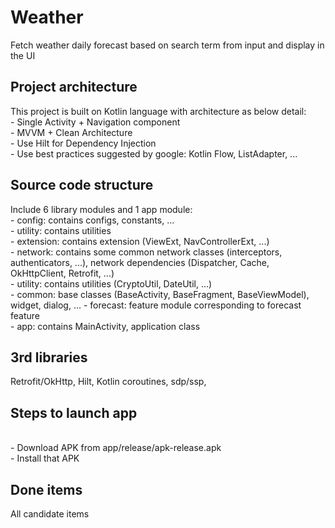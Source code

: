 # Weather
Fetch weather daily forecast based on search term from input and display in the UI
<br/>

<h2>Project architecture</h2> This project is built on Kotlin language with architecture as below detail:
<br/>
 - Single Activity + Navigation component
<br/>
 - MVVM + Clean Architecture
<br/>
 - Use Hilt for Dependency Injection
<br/>
 - Use best practices suggested by google: Kotlin Flow, ListAdapter, ...
<h2>Source code structure</h2>
Include 6 library modules and 1 app module:
<br/>
 - config: contains configs, constants, ...
<br/>
 - utility: contains utilities
<br/>
 - extension: contains extension (ViewExt, NavControllerExt, ...)
<br/>
 - network: contains some common network classes (interceptors, authenticators, ...), network dependencies (Dispatcher, Cache, OkHttpClient, Retrofit, ...)
<br/>
 - utility: contains utilities (CryptoUtil, DateUtil, ...)
 <br/>
 - common: base classes (BaseActivity, BaseFragment, BaseViewModel), widget, dialog, ...
 - forecast: feature module corresponding to forecast feature
 <br/>
 - app: contains MainActivity, application class
<h2>3rd libraries</h2>
Retrofit/OkHttp, Hilt, Kotlin coroutines, sdp/ssp, 
<h2>Steps to launch app</h2>
<br/>
 - Download APK from app/release/apk-release.apk
<br/>
 - Install that APK
<h2>Done items</h2>All candidate items
